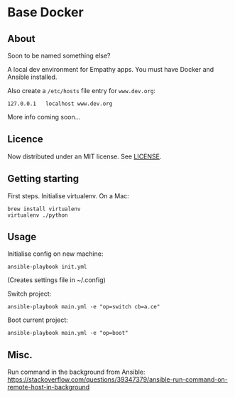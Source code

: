 
Base Docker
===

About
---
Soon to be named something else?


A local dev environment for Empathy apps. You must have Docker and Ansible installed.

Also create a `/etc/hosts` file entry for `www.dev.org`:


    127.0.0.1	localhost www.dev.org

More info coming soon...

Licence
---
Now distributed under an
MIT license.  See [LICENSE](./LICENSE).


Getting starting
---

First steps. Initialise virtualenv. On a Mac:

    brew install virtualenv
    virtualenv ./python

Usage
---

Initialise config on new machine:

    ansible-playbook init.yml

(Creates settings file in ~/.config)

Switch project:

    ansible-playbook main.yml -e "op=switch cb=a.ce"

Boot current project:

    ansible-playbook main.yml -e "op=boot"


Misc.
---
Run command in the background from Ansible:
https://stackoverflow.com/questions/39347379/ansible-run-command-on-remote-host-in-background

